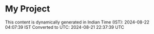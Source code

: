 # My Project

This content is dynamically generated in Indian Time (IST): 2024-08-22 04:07:39 IST
Converted to UTC: 2024-08-21 22:37:39 UTC
